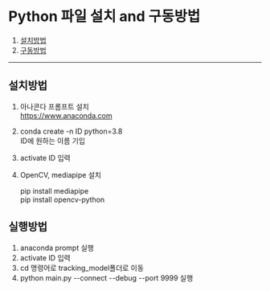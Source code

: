 # Python 파일 설치 and 구동방법

1. [설치방법](#설치-방법)
2. [구동방법](#구동-방법)
----------------------

## 설치방법
1. 아나콘다 프롬프트 설치<br>
https://www.anaconda.com

2. conda create -n ID python=3.8<br>
ID에 원하는 이름 기입

3. activate ID 입력

4. OpenCV, mediapipe 설치<br>
   
    pip install mediapipe<br>
    pip install opencv-python 
   

## 실행방법
1. anaconda prompt 실행
2. activate ID 입력
3. cd 명령어로 tracking_model폴더로 이동
4. python main.py --connect --debug --port 9999 실행
